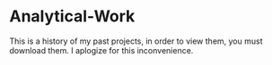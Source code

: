# Analytical-Work
This is a history of my past projects, in order to view them, you must download them.
I aplogize for this inconvenience. 
